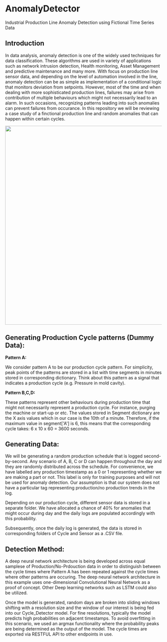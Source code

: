 <h1> AnomalyDetector </h1>
Industrial Production Line Anomaly Detection using Fictional Time Series Data

<h2> Introduction </h2>
<p> In data analysis, anomaly detection is one of the widely used techniques for data classification. These algorithms are used in variety of applications such as network intrusion detection, Health monitoring, Asset Management and predictive maintenance and many more. With focus on production line sensor data, and depending on the level of automation involved in the line, anomaly detection can be as simple as implementation of a   conditional logic that monitors deviation from setpoints. However, most of the time and when dealing with more sophisticated production lines, failures may arise from contribution of multiple behaviours which might not necessarily lead to an alarm. In such occasions, recognizing patterns leading into such anomalies can prevent failures from occurance. In this repository we will be reviewing a case study of a finctional production line and random anomalies that can happen within certain cycles. </p>


<img src ="https://www.kdnuggets.com/wp-content/uploads/bmw-time-series-anomalies.jpg" width =640>

<h2> Generating Production Cycle patterns (Dummy Data):</h2>
<b>Pattern A:</b> <p>We consider pattern A to be our production cycle pattern. For simplicity, peak points of the patterns are stored in a list with time segments in minutes stored in corresponding dictionary. Think about this pattern as a signal that indicates a production cycle (e.g. Pressure in mold cavity).</p>
<b>Pattern B,C,D: </b> <p>These patterns represent other behaviours during production time that might not necessarily represent a production cycle. For instance, purging the machine or start-up or etc.
The values stored in Segment dictionary are the X axis values which in our case is the 10th of a minute. Therefore, if the maximum value in segment['A'] is 6, this means that the corresponding cycle takes:
6 x 10 x 60 = 3600 seconds. </p>

<h2> Generating Data: </h2>
<p>We will be generating a random production schedule that is logged second-by-second. Any scenario of A, B, C or D can happen throughout the day and they are randomly distributed across the schedule. For convenience, we have labelled any production timestamp as a 0 or 1 representing whether we are making a part or not. This label is only for training purposes and will not be used for anomaly detection. Our assumption is that our system does not have a particular tag representing production/no production trends in the log.

Depending on our production cycle, different sensor data is stored in a separate folder. We have allocated a chance of 40% for anomalies that might occur during day and the daily logs are populated accordingly with this probability.

Subsequently, once the daily log is generated, the data is stored in corresponding folders of Cycle and Sensor as a .CSV file. </p>

<h2> Detection Method: </h2>
<p> A deep neural network architecture is being developed across equal samplese of Production/No-Prdouction data in order to distinguish between the cycle times where Pattern A has been repeated against the cycle times where other patterns are occuring. The deep neural network architecture in this example uses one-dimensional Convolutional Neural Network as a proof of concept. Other Deep learning networks such as LSTM could also be utilized. </p>
<p> Once the model is generated, random days are broken into sliding windows shifting with a resolution size and the window of our interest is being fed into our Cycle_Detector model. For fine resolutions, typically the model predicts high probabilities on adjacent timestamps. To avoid overfitting in this scenario, we used an argmax functionality where the probability peaks are being determined as the output of the model. The cycle times are exported via RESTFUL API to other endpoints in use. </p>
